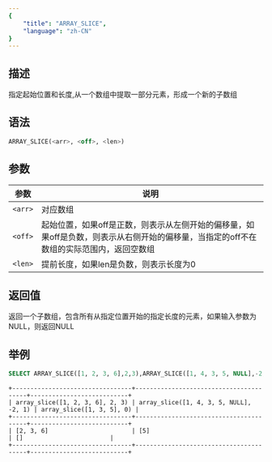 ```yaml
---
{
    "title": "ARRAY_SLICE",
    "language": "zh-CN"
}
---
```


<!-- 
Licensed to the Apache Software Foundation (ASF) under one
or more contributor license agreements.  See the NOTICE file
distributed with this work for additional information
regarding copyright ownership.  The ASF licenses this file
to you under the Apache License, Version 2.0 (the
"License"); you may not use this file except in compliance
with the License.  You may obtain a copy of the License at
  http://www.apache.org/licenses/LICENSE-2.0
Unless required by applicable law or agreed to in writing,
software distributed under the License is distributed on an
"AS IS" BASIS, WITHOUT WARRANTIES OR CONDITIONS OF ANY
KIND, either express or implied.  See the License for the
specific language governing permissions and limitations
under the License.
-->


## 描述

指定起始位置和长度,从一个数组中提取一部分元素，形成一个新的子数组

## 语法

```sql
ARRAY_SLICE(<arr>, <off>, <len>)
```

## 参数

| 参数 | 说明 |
|--|--|
| `<arr>` | 对应数组 |
| `<off>` | 起始位置，如果off是正数，则表示从左侧开始的偏移量，如果off是负数，则表示从右侧开始的偏移量，当指定的off不在数组的实际范围内，返回空数组 |
| `<len>` | 提前长度，如果len是负数，则表示长度为0 |

## 返回值

返回一个子数组，包含所有从指定位置开始的指定长度的元素，如果输入参数为NULL，则返回NULL

## 举例

```sql
SELECT ARRAY_SLICE([1, 2, 3, 6],2,3),ARRAY_SLICE([1, 4, 3, 5, NULL],-2,1),ARRAY_SLICE([1, 3, 5],0);
```

```text
+---------------------------------+----------------------------------------+---------------------------+
| array_slice([1, 2, 3, 6], 2, 3) | array_slice([1, 4, 3, 5, NULL], -2, 1) | array_slice([1, 3, 5], 0) |
+---------------------------------+----------------------------------------+---------------------------+
| [2, 3, 6]                       | [5]                                    | []                        |
+---------------------------------+----------------------------------------+---------------------------+
```
